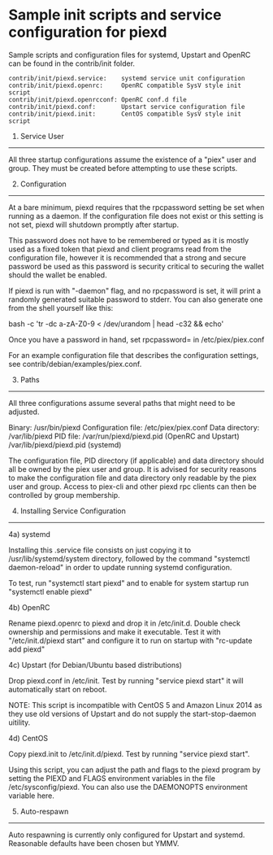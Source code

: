 Sample init scripts and service configuration for piexd
==========================================================

Sample scripts and configuration files for systemd, Upstart and OpenRC
can be found in the contrib/init folder.

    contrib/init/piexd.service:    systemd service unit configuration
    contrib/init/piexd.openrc:     OpenRC compatible SysV style init script
    contrib/init/piexd.openrcconf: OpenRC conf.d file
    contrib/init/piexd.conf:       Upstart service configuration file
    contrib/init/piexd.init:       CentOS compatible SysV style init script

1. Service User
---------------------------------

All three startup configurations assume the existence of a "piex" user
and group.  They must be created before attempting to use these scripts.

2. Configuration
---------------------------------

At a bare minimum, piexd requires that the rpcpassword setting be set
when running as a daemon.  If the configuration file does not exist or this
setting is not set, piexd will shutdown promptly after startup.

This password does not have to be remembered or typed as it is mostly used
as a fixed token that piexd and client programs read from the configuration
file, however it is recommended that a strong and secure password be used
as this password is security critical to securing the wallet should the
wallet be enabled.

If piexd is run with "-daemon" flag, and no rpcpassword is set, it will
print a randomly generated suitable password to stderr.  You can also
generate one from the shell yourself like this:

bash -c 'tr -dc a-zA-Z0-9 < /dev/urandom | head -c32 && echo'

Once you have a password in hand, set rpcpassword= in /etc/piex/piex.conf

For an example configuration file that describes the configuration settings,
see contrib/debian/examples/piex.conf.

3. Paths
---------------------------------

All three configurations assume several paths that might need to be adjusted.

Binary:              /usr/bin/piexd
Configuration file:  /etc/piex/piex.conf
Data directory:      /var/lib/piexd
PID file:            /var/run/piexd/piexd.pid (OpenRC and Upstart)
                     /var/lib/piexd/piexd.pid (systemd)

The configuration file, PID directory (if applicable) and data directory
should all be owned by the piex user and group.  It is advised for security
reasons to make the configuration file and data directory only readable by the
piex user and group.  Access to piex-cli and other piexd rpc clients
can then be controlled by group membership.

4. Installing Service Configuration
-----------------------------------

4a) systemd

Installing this .service file consists on just copying it to
/usr/lib/systemd/system directory, followed by the command
"systemctl daemon-reload" in order to update running systemd configuration.

To test, run "systemctl start piexd" and to enable for system startup run
"systemctl enable piexd"

4b) OpenRC

Rename piexd.openrc to piexd and drop it in /etc/init.d.  Double
check ownership and permissions and make it executable.  Test it with
"/etc/init.d/piexd start" and configure it to run on startup with
"rc-update add piexd"

4c) Upstart (for Debian/Ubuntu based distributions)

Drop piexd.conf in /etc/init.  Test by running "service piexd start"
it will automatically start on reboot.

NOTE: This script is incompatible with CentOS 5 and Amazon Linux 2014 as they
use old versions of Upstart and do not supply the start-stop-daemon uitility.

4d) CentOS

Copy piexd.init to /etc/init.d/piexd. Test by running "service piexd start".

Using this script, you can adjust the path and flags to the piexd program by
setting the PIEXD and FLAGS environment variables in the file
/etc/sysconfig/piexd. You can also use the DAEMONOPTS environment variable here.

5. Auto-respawn
-----------------------------------

Auto respawning is currently only configured for Upstart and systemd.
Reasonable defaults have been chosen but YMMV.

